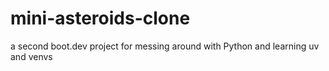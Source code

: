 # mini-asteroids-clone

a second boot.dev project for messing around with Python and learning uv and venvs
